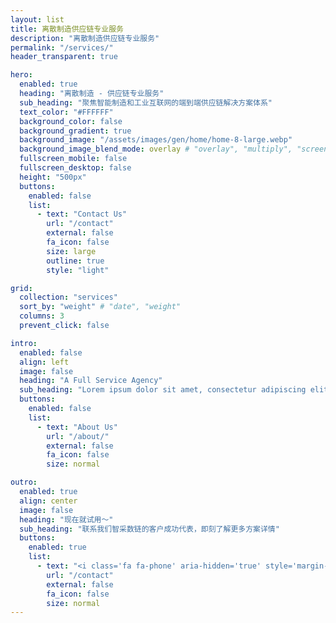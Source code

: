 ```yaml
---
layout: list
title: 离散制造供应链专业服务
description: "离散制造供应链专业服务"
permalink: "/services/"
header_transparent: true

hero:
  enabled: true
  heading: "离散制造 - 供应链专业服务"
  sub_heading: "聚焦智能制造和工业互联网的端到端供应链解决方案体系"
  text_color: "#FFFFFF"
  background_color: false
  background_gradient: true
  background_image: "/assets/images/gen/home/home-8-large.webp"
  background_image_blend_mode: overlay # "overlay", "multiply", "screen"
  fullscreen_mobile: false
  fullscreen_desktop: false
  height: "500px"
  buttons:
    enabled: false
    list:
      - text: "Contact Us"
        url: "/contact"
        external: false
        fa_icon: false
        size: large
        outline: true
        style: "light"

grid:
  collection: "services"
  sort_by: "weight" # "date", "weight"
  columns: 3
  prevent_click: false

intro:
  enabled: false
  align: left
  image: false
  heading: "A Full Service Agency"
  sub_heading: "Lorem ipsum dolor sit amet, consectetur adipiscing elit. Ut eget sapien in elit semper accumsan. Pellentesque accumsan ut tortor eu varius. Sed id tincidunt massa, ut egestas orci."
  buttons:
    enabled: false
    list:
      - text: "About Us"
        url: "/about/"
        external: false
        fa_icon: false
        size: normal

outro:
  enabled: true
  align: center
  image: false
  heading: "现在就试用～"
  sub_heading: "联系我们智采数链的客户成功代表，即刻了解更多方案详情"
  buttons:
    enabled: true
    list:
      - text: "<i class='fa fa-phone' aria-hidden='true' style='margin-right: 0.75em;'></i> 400-999-3001"
        url: "/contact"
        external: false
        fa_icon: false
        size: normal
---
```

